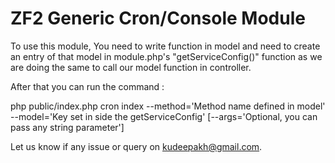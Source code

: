 # ZF2 Generic Cron/Console Module

To use this module, You need to write function in model and need 
to create an entry of that model in module.php's "getServiceConfig()" function 
as we are doing the same to call our model function in controller.

After that you can run the command :

php public/index.php cron index --method='Method name defined in model' --model='Key set in side the getServiceConfig'  [--args='Optional, you can pass any string parameter']

Let us know if any issue or query on <a href="mailTo:kudeepakh@gmail.com">kudeepakh@gmail.com</a>.
